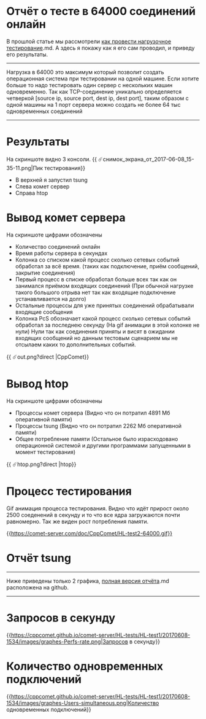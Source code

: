 
# Отчёт о тесте в 64000 соединений онлайн

В прошлой статье мы рассмотрели [как провести нагрузочное тестирование](comet/load-testing).md. А здесь я покажу как я его сам проводил, и приведу его результаты.


___
Нагрузка в 64000 это максимум который позволит создать операционная система при тестировании на одной машине. Если хотите больше то надо тестировать один сервер с нескольких машин одновременно. Так как TCP-соединение уникально определяется четверкой [source ip, source port, dest ip, dest port], таким образом с одной машины на 1 порт сервера можно создать не более 64 тыс одновременных соединений
___


# Результаты

На скриншоте видно 3 консоли. 
{{ :comet:снимок_экрана_от_2017-06-08_15-35-11.png|Пик тестирования}}


  - В верхней я запустил tsung
  - Слева комет сервер
  - Справа htop

# Вывод комет сервера

На скриншоте цифрами обозначены

  - Количество соединений онлайн
  - Время работы сервера в секундах
  - Колонка со списком какой процесс сколько сетевых событий обработал за всё время. (таких как подключение, приём сообщений, закрытие соединения)
  - Первый процесс в списке обработал больше всех так как он занимался приёмом входящих соединений (При обычной нагрузке такого большого отрыва нет так как входящие подключение устанавливается на долго)
  - Остальные процессы для уже принятых соединений обрабатывали входящие сообщения
  - Колонка PcS обозначает какой процесс сколько сетевых событий обработал за последнею секунду (На gif анимации в этой колонке не нули) Нули так как соединения приняты и висят в ожидании входящих сообщений но данным тестовым сценарием мы не отсылаем каких то дополнительных событий.

{{ :comet:out.png?direct |CppComet}}

# Вывод htop

На скриншоте цифрами обозначены

  - Процессы комет сервера (Видно что он потратил 4891 Мб оперативной памяти)
  - Процессы tsung (Видно что он потратил 2262 Мб оперативной памяти)
  - Общее потребление памяти (Остальное было израсходовано операционной системой и другими программами запущенными в момент тестирования)

{{ :comet:htop.png?direct |htop}}


# Процесс тестирования

Gif анимация процесса тестирования. Видно что идёт прирост около 2500 соеденений в секунду и то что все ядра загружаются почти равномерно. Так же виден рост потребления памяти.

{{https://comet-server.com/doc/CppComet/HL-test2-64000.gif}}

# Отчёт tsung


___
Ниже приведены только 2 графика, [полная версия отчёта](https///cppcomet.github.io/comet-server/HL-tests/HL-test1/20170608-1534/report.html).md расположена на github.
___


# Запросов в секунду # 
{{https://cppcomet.github.io/comet-server/HL-tests/HL-test1/20170608-1534/images/graphes-Perfs-rate.png|Запросов в секунду}}

# Количество одновременных подключений # 

{{https://cppcomet.github.io/comet-server/HL-tests/HL-test1/20170608-1534/images/graphes-Users-simultaneous.png|Количество одновременных подключений}}



